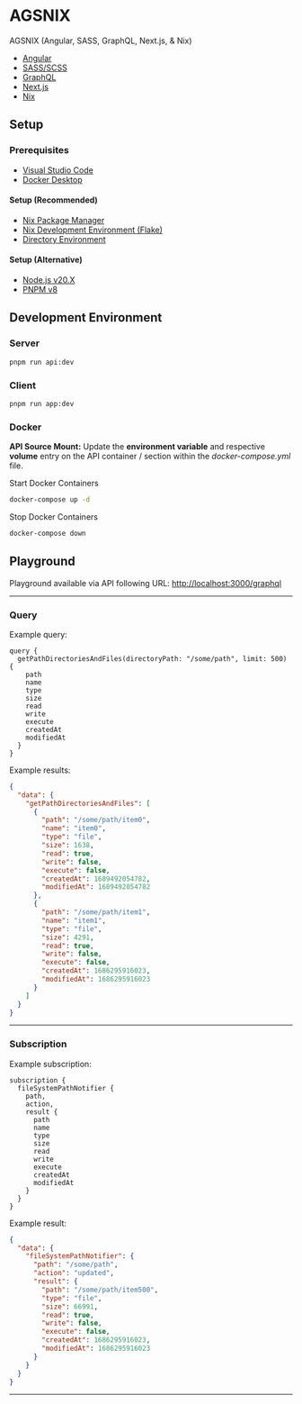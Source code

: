 # AGSNIX

AGSNIX (Angular, SASS, GraphQL, Next.js, & Nix)

- [Angular](https://angular.io/)
- [SASS/SCSS](https://sass-lang.com/)
- [GraphQL](https://graphql.org/)
- [Next.js](https://nestjs.com/)
- [Nix](https://nixos.org/explore.html)

## Setup

### Prerequisites

- [Visual Studio Code](https://code.visualstudio.com/)
- [Docker Desktop](https://www.docker.com/products/docker-desktop/)

#### Setup (Recommended)

- [Nix Package Manager](https://nixos.org/install)
- [Nix Development Environment (Flake)](https://devenv.sh)
- [Directory Environment](https://direnv.net)

#### Setup (Alternative)

- [Node.js v20.X](https://nodejs.org/en/download)
- [PNPM v8](https://pnpm.io/installation)

## Development Environment

### Server

```bash
pnpm run api:dev
```

### Client

```bash
pnpm run app:dev
```

### Docker

**API Source Mount:** Update the **environment variable** and respective **volume** entry on the API container / section within the *docker-compose.yml* file.

Start Docker Containers

```bash
docker-compose up -d
```

Stop Docker Containers

```bash
docker-compose down
```

## Playground

Playground available via API following URL: [http://localhost:3000/graphql](http://localhost:3000/graphql)

___

### Query

Example query:

```text
query {
  getPathDirectoriesAndFiles(directoryPath: "/some/path", limit: 500) {
    path
    name
    type
    size
    read
    write
    execute
    createdAt
    modifiedAt
  }
}
```

Example results:

```json
{
  "data": {
    "getPathDirectoriesAndFiles": [
      {
        "path": "/some/path/item0",
        "name": "item0",
        "type": "file",
        "size": 1638,
        "read": true,
        "write": false,
        "execute": false,
        "createdAt": 1689492054782,
        "modifiedAt": 1689492054782
      },
      {
        "path": "/some/path/item1",
        "name": "item1",
        "type": "file",
        "size": 4291,
        "read": true,
        "write": false,
        "execute": false,
        "createdAt": 1686295916023,
        "modifiedAt": 1686295916023
      }
    ]
  }
}
```

___

### Subscription

Example subscription:

```text
subscription {
  fileSystemPathNotifier {
    path,
    action,
    result {
      path
      name
      type
      size
      read
      write
      execute
      createdAt
      modifiedAt
    }
  }
}
```

Example result:

```json
{
  "data": {
    "fileSystemPathNotifier": {
      "path": "/some/path",
      "action": "updated",
      "result": {
        "path": "/some/path/item500",
        "type": "file",
        "size": 66991,
        "read": true,
        "write": false,
        "execute": false,
        "createdAt": 1686295916023,
        "modifiedAt": 1686295916023
      }
    }
  }
}
```

___
